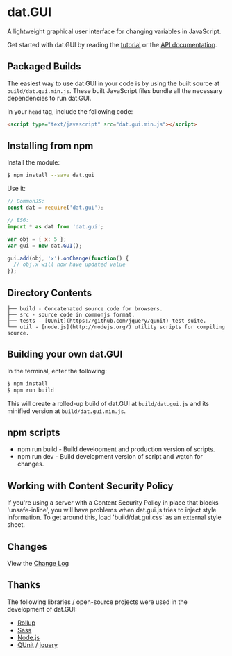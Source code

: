 # dat.GUI

A lightweight graphical user interface for changing variables in JavaScript.

Get started with dat.GUI by reading the [tutorial](http://workshop.chromeexperiments.com/examples/gui)
or the [API documentation](API.md).



## Packaged Builds

The easiest way to use dat.GUI in your code is by using the built source at `build/dat.gui.min.js`. These built JavaScript files bundle all the necessary dependencies to run dat.GUI.

In your `head` tag, include the following code:

```html
<script type="text/javascript" src="dat.gui.min.js"></script>
```

## Installing from npm

Install the module:

```bash
$ npm install --save dat.gui
```

Use it:

```js
// CommonJS:
const dat = require('dat.gui');

// ES6:
import * as dat from 'dat.gui';

var obj = { x: 5 };
var gui = new dat.GUI();

gui.add(obj, 'x').onChange(function() {
  // obj.x will now have updated value
});
```




## Directory Contents

```
├── build - Concatenated source code for browsers.
├── src - source code in commonjs format.
├── tests - [QUnit](https://github.com/jquery/qunit) test suite.
└── util - [node.js](http://nodejs.org/) utility scripts for compiling source.
```


## Building your own dat.GUI

In the terminal, enter the following:

```bash
$ npm install
$ npm run build
```

This will create a rolled-up build of dat.GUI at `build/dat.gui.js` and its
minified version at `build/dat.gui.min.js`.


## npm scripts

- npm run build - Build development and production version of scripts.
- npm run dev - Build development version of script and watch for changes.


## Working with Content Security Policy

If you're using a server with a Content Security Policy in place that blocks 'unsafe-inline', you will have problems when dat.gui.js tries to inject style information. To get around this, load 'build/dat.gui.css' as an external style sheet.


## Changes

View the [Change Log](CHANGELOG.md)


## Thanks

The following libraries / open-source projects were used in the development of dat.GUI:

 * [Rollup](https://rollupjs.org)
 * [Sass](http://sass-lang.com/)
 * [Node.js](http://nodejs.org/)
 * [QUnit](https://github.com/jquery/qunit) / [jquery](http://jquery.com/)

